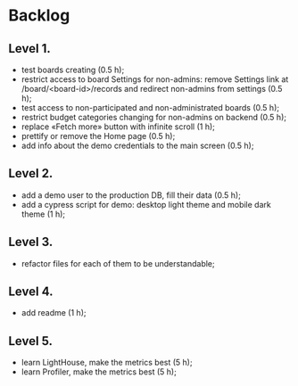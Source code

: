 # Backlog

## Level 1.

- test boards creating (0.5 h);
- restrict access to board Settings for non-admins: remove Settings link at /board/\<board-id\>/records and redirect non-admins from settings (0.5 h);
- test access to non-participated and non-administrated boards (0.5 h);
- restrict budget categories changing for non-admins on backend (0.5 h);
- replace «Fetch more» button with infinite scroll (1 h);
- prettify or remove the Home page (0.5 h);
- add info about the demo credentials to the main screen (0.5 h);

## Level 2.

- add a demo user to the production DB, fill their data (0.5 h);
- add a cypress script for demo: desktop light theme and mobile dark theme (1 h);

## Level 3.

- refactor files for each of them to be understandable;

## Level 4.

- add readme (1 h);

## Level 5.

- learn LightHouse, make the metrics best (5 h);
- learn Profiler, make the metrics best (5 h);
